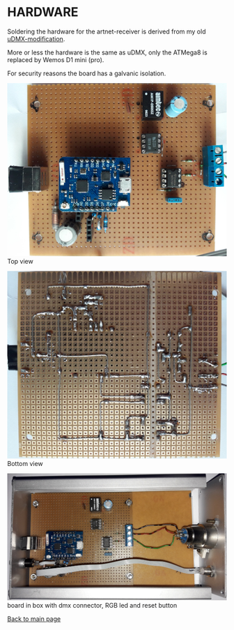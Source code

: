 # HARDWARE

Soldering the hardware for the artnet-receiver is derived from my old [uDMX-modification](https://illutzmination.de/udmx-mod.html?&L=1).

More or less the hardware is the same as uDMX, only the ATMega8 is replaced by Wemos D1 mini (pro).

For security reasons the board has a galvanic isolation.

![esp8266_artnet_dmx PCB Top View!](./media/BoardTopView.jpg "esp8266_artnet_dmx pcb top view")  
Top view  
  
![esp8266_artnet_dmx PCB Bottom View!](./media/BoardBottomView.jpg "esp8266_artnet_dmx pcb bottom view")  
Bottom view  
  
![esp8266_artnet_dmx box view!](./media/BoardInBox.jpg "esp8266_artnet_dmx pcb box view")  
board in box with dmx connector, RGB led and reset button  
  
[Back to main page](README.md)